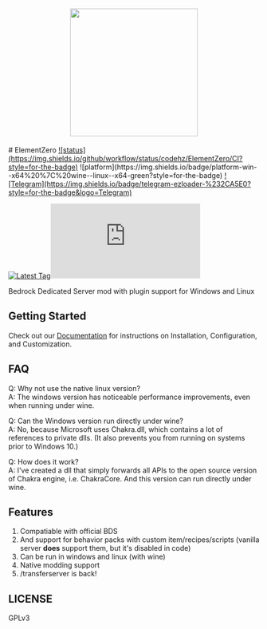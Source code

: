 <h1 align="center">
<img src="https://ipfs.io/ipfs/QmYiuQE7WUeawAMTvQf9RUC7wWXb2b1wCFddVBpt6U7e1S/logo.png" width="256px" height="256px" />
</h1>
# ElementZero
<a href="https://github.com/codehz/ElementZero/actions">![status](https://img.shields.io/github/workflow/status/codehz/ElementZero/CI?style=for-the-badge)</a>
![platform](https://img.shields.io/badge/platform-win--x64%20%7C%20wine--linux--x64-green?style=for-the-badge)
<a href="https://t.me/ezloader">![Telegram](https://img.shields.io/badge/telegram-ezloader-%232CA5E0?style=for-the-badge&logo=Telegram)</a><br>

<a href="https://github.com/codehz/ElementZero/releases/latest">![Latest Tag](https://img.shields.io/github/v/tag/codehz/ElementZero?label=LATEST%20TAG&style=for-the-badge)![GitHub Releases (by Asset)](https://img.shields.io/github/downloads/codehz/ElementZero/latest/pkg.tar.xz?style=for-the-badge)</a><br>


Bedrock Dedicated Server mod with plugin support for Windows and Linux

## Getting Started

Check out our [Documentation](https://github.com/Element-0/ElementZero/wiki) for instructions on Installation, Configuration, and Customization.

## FAQ

Q: Why not use the native linux version?<br>
A: The windows version has noticeable performance improvements, even when running under wine.

Q: Can the Windows version run directly under wine?<br>
A: No, because Microsoft uses Chakra.dll, which contains a lot of references to private dlls. (It also prevents you from running on systems prior to Windows 10.)

Q: How does it work?<br>
A: I've created a dll that simply forwards all APIs to the open source version of Chakra engine, i.e. ChakraCore. And this version can run directly under wine.

## Features

1. Compatiable with official BDS
2. And support for behavior packs with custom item/recipes/scripts (vanilla server **does** support them, but it's disabled in code)
3. Can be run in windows and linux (with wine)
4. Native modding support
5. /transferserver is back!

## LICENSE

GPLv3
